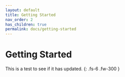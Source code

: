 ```yaml
---
layout: default
title: Getting Started
nav_order: 2
has_children: true
permalink: docs/getting-started
---
```


# Getting Started

This is a test to see if it has updated.
{: .fs-6 .fw-300 }
